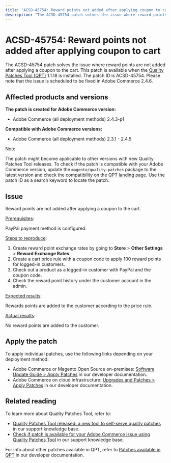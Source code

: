 ```yaml
---
title: "ACSD-45754: Reward points not added after applying coupon to cart"
description: "The ACSD-45754 patch solves the issue where reward points are not added after applying a coupon to the cart. This patch is available when the [Quality Patches Tool (QPT)](https://support.magento.com/hc/en-us/articles/360047139492) 1.1.18 is installed. The patch ID is ACSD-45754. Please note that the issue is scheduled to be fixed in Adobe Commerce 2.4.6."
---
```


# ACSD-45754: Reward points not added after applying coupon to cart

The ACSD-45754 patch solves the issue where reward points are not added after applying a coupon to the cart. This patch is available when the [Quality Patches Tool (QPT)](https://support.magento.com/hc/en-us/articles/360047139492) 1.1.18 is installed. The patch ID is ACSD-45754. Please note that the issue is scheduled to be fixed in Adobe Commerce 2.4.6.

## Affected products and versions

**The patch is created for Adobe Commerce version:**

* Adobe Commerce (all deployment methods) 2.4.3-p1

**Compatible with Adobe Commerce versions:**

* Adobe Commerce (all deployment methods) 2.3.1 - 2.4.5

>[!NOTE]
>
>The patch might become applicable to other versions with new Quality Patches Tool releases. To check if the patch is compatible with your Adobe Commerce version, update the `magento/quality-patches` package to the latest version and check the compatibility on the [QPT landing page](https://devdocs.magento.com/quality-patches/tool.html#patch-grid). Use the patch ID as a search keyword to locate the patch.

## Issue

Reward points are not added after applying a coupon to the cart.

<u>Prerequisites</u>:

PayPal payment method is configured.

<u>Steps to reproduce</u>:

1. Create reward point exchange rates by going to **Store** > **Other Settings** > **Reward Exchange Rates**.
1. Create a cart price rule with a coupon code to apply 100 reward points for logged-in customers.
1. Check out a product as a logged-in customer with PayPal and the coupon code.
1. Check the reward point history under the customer account in the admin.

<u>Expected results</u>:

Rewards points are added to the customer according to the price rule.

<u>Actual results</u>:

No reward points are added to the customer.

## Apply the patch

To apply individual patches, use the following links depending on your deployment method:

* Adobe Commerce or Magento Open Source on-premises: [Software Update Guide > Apply Patches](https://devdocs.magento.com/guides/v2.4/comp-mgr/patching/mqp.html) in our developer documentation.
* Adobe Commerce on cloud infrastructure: [Upgrades and Patches > Apply Patches](https://devdocs.magento.com/cloud/project/project-patch.html) in our developer documentation.

## Related reading

To learn more about Quality Patches Tool, refer to:

* [Quality Patches Tool released: a new tool to self-serve quality patches](https://support.magento.com/hc/en-us/articles/360047139492) in our support knowledge base.
* [Check if patch is available for your Adobe Commerce issue using Quality Patches Tool](https://support.magento.com/hc/en-us/articles/360047125252) in our support knowledge base.

For info about other patches available in QPT, refer to [Patches available in QPT](https://devdocs.magento.com/quality-patches/tool.html#patch-grid) in our developer documentation. 
